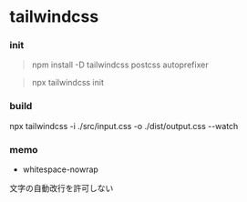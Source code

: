 # tailwindcss

### init

> npm install -D tailwindcss postcss autoprefixer

> npx tailwindcss init

### build

npx tailwindcss -i ./src/input.css -o ./dist/output.css --watch

### memo

- whitespace-nowrap

文字の自動改行を許可しない

